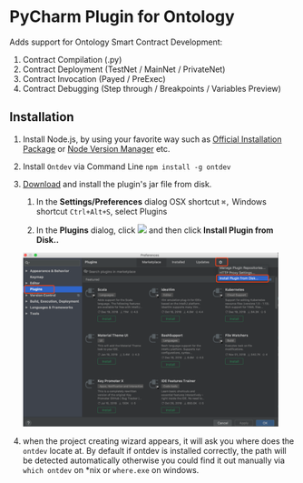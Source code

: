 # PyCharm Plugin for Ontology

Adds support for Ontology Smart Contract Development:

1. Contract Compilation (.py)
2. Contract Deployment (TestNet / MainNet / PrivateNet)
3. Contract Invocation (Payed / PreExec)
4. Contract Debugging (Step through / Breakpoints / Variables Preview)

## Installation

1. Install Node.js, by using your favorite way such as [Official Installation Package](https://nodejs.org/en/) or [Node Version Manager](https://github.com/creationix/nvm) etc.

2. Install `Ontdev` via Command Line `npm install -g ontdev`

3. [Download]() and install the plugin's jar file from disk.

   1. In the **Settings/Preferences** dialog OSX shortcut `⌘,` Windows shortcut `Ctrl+Alt+S`, select Plugins
  
   2. In the **Plugins** dialog, click <img width="16" src="https://www.jetbrains.com/help/img/idea/2018.3/icons.general.gearPlain.svg@2x.png" /> and then click **Install Plugin from Disk..**
   
     <img width="450" src="./doc/imgs/install-1.png" />


4. when the project creating wizard appears, it will ask you where does the `ontdev` locate at. By default if ontdev is installed correctly, the path will be detected automatically otherwise you could find it out manually via `which ontdev` on *nix or `where.exe` on windows.
